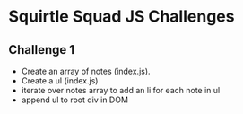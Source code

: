 # Squirtle Squad JS Challenges

## Challenge 1
- Create an array of notes (index.js).
- Create a ul (index.js)
- iterate over notes array to add an li for each note in ul
- append ul to root div in DOM